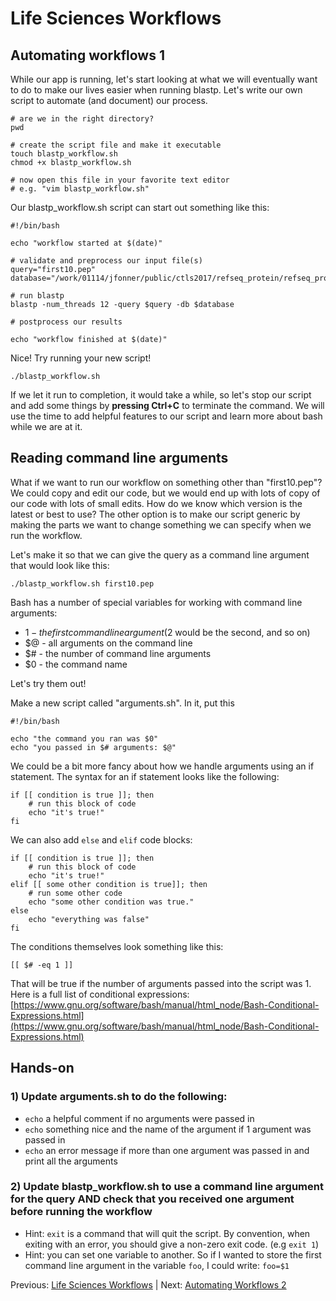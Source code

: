 # Life Sciences Workflows

## Automating workflows 1

While our app is running, let's start looking at what we will eventually want to do to make our lives easier when running blastp.  Let's write our own script to automate (and document) our process.

```
# are we in the right directory?
pwd

# create the script file and make it executable
touch blastp_workflow.sh
chmod +x blastp_workflow.sh

# now open this file in your favorite text editor
# e.g. "vim blastp_workflow.sh"
```

Our blastp_workflow.sh script can start out something like this:

```
#!/bin/bash

echo "workflow started at $(date)"

# validate and preprocess our input file(s)
query="first10.pep"
database="/work/01114/jfonner/public/ctls2017/refseq_protein/refseq_protein"

# run blastp
blastp -num_threads 12 -query $query -db $database

# postprocess our results

echo "workflow finished at $(date)"
```

Nice!  Try running your new script!

```
./blastp_workflow.sh
```

If we let it run to completion, it would take a while, so let's stop our script and add some things by **pressing Ctrl+C** to terminate the command.  We will use the time to add helpful features to our script and learn more about bash while we are at it.

## Reading command line arguments

What if we want to run our workflow on something other than "first10.pep"?  We could copy and edit our code, but we would end up with lots of copy of our code with lots of small edits.  How do we know which version is the latest or best to use?  The other option is to make our script generic by making the parts we want to change something we can specify when we run the workflow.

Let's make it so that we can give the query as a command line argument that would look like this:

```
./blastp_workflow.sh first10.pep
```

Bash has a number of special variables for working with command line arguments:

- $1 - the first command line argument ($2 would be the second, and so on)
- $@ - all arguments on the command line
- $# - the number of command line arguments
- $0 - the command name

Let's try them out!

Make a new script called "arguments.sh".  In it, put this

```
#!/bin/bash

echo "the command you ran was $0"
echo "you passed in $# arguments: $@"
```

We could be a bit more fancy about how we handle arguments using an if statement.  The syntax for an if statement looks like the following:

```
if [[ condition is true ]]; then
    # run this block of code
    echo "it's true!"
fi
```

We can also add `else` and `elif` code blocks:

```
if [[ condition is true ]]; then
    # run this block of code
    echo "it's true!"
elif [[ some other condition is true]]; then
	# run some other code
	echo "some other condition was true."
else
    echo "everything was false"
fi
```

The conditions themselves look something like this:

```
[[ $# -eq 1 ]]
```

That will be true if the number of arguments passed into the script was 1.  Here is a full list of conditional expressions: [https://www.gnu.org/software/bash/manual/html_node/Bash-Conditional-Expressions.html](https://www.gnu.org/software/bash/manual/html_node/Bash-Conditional-Expressions.html)

## Hands-on

### 1) Update arguments.sh to do the following:
- `echo` a helpful comment if no arguments were passed in
- `echo` something nice and the name of the argument if 1 argument was passed in
- `echo` an error message if more than one argument was passed in and print all the arguments


### 2) Update blastp_workflow.sh to use a command line argument for the query AND check that you received one argument before running the workflow

- Hint: `exit` is a command that will quit the script.  By convention, when exiting with an error, you should give a non-zero exit code.  (e.g `exit 1`)
- Hint: you can set one variable to another.  So if I wanted to store the first command line argument in the variable `foo`, I could write: `foo=$1`


Previous: [Life Sciences Workflows](workflows1_1.md) | Next: [Automating Workflows 2](workflows1_3.md)
